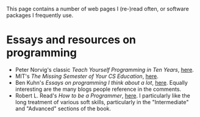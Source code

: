 <!--
.. title: Links
.. slug: links
.. date: 2020-11-23 19:15:58 UTC+01:00
.. tags: 
.. category: 
.. link: 
.. description: 
.. type: text
-->

This page contains a number of web pages I (re-)read often, or software packages
I frequently use.

# Essays and resources on programming

- Peter Norvig's classic _Teach Yourself Programming in Ten Years_, [here](https://norvig.com/21-days.html).
- MIT's _The Missing Semester of Your CS Education_, [here](https://missing.csail.mit.edu/). 
- Ben Kuhn's _Essays on programming I think about a lot_, [here](https://www.benkuhn.net/progessays/).
  Equally interesting are the many blogs people reference in the comments.
- Robert L. Read's _How to be a Programmer_, [here](https://braydie.gitbooks.io/how-to-be-a-programmer/content/en/).
  I particularly like the long treatment of various soft skills, particularly in the
  "Intermediate" and "Advanced" sections of the book.
